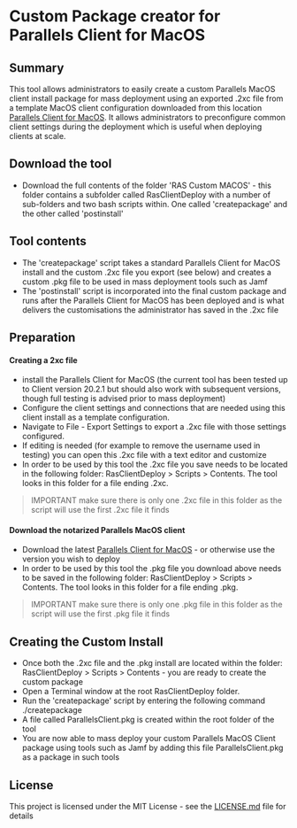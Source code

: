 # Custom Package creator for Parallels Client for MacOS 

## Summary

This tool allows administrators to easily create a custom Parallels MacOS client install package for mass deployment using an exported .2xc file from a template MacOS client configuration downloaded from this location [Parallels Client for MacOS](https://www.parallels.com/products/ras/download/links/).
It allows administrators to preconfigure common client settings during the deployment which is useful when deploying clients at scale. 

## Download the tool
* Download the full contents of the folder 'RAS Custom MACOS' - this folder contains a subfolder called RasClientDeploy with a number of sub-folders and two bash scripts within. One called 'createpackage' and the other called 'postinstall'


## Tool contents
* The 'createpackage' script takes a standard Parallels Client for MacOS install and the custom .2xc file you export (see below) and creates a custom .pkg file to be used in mass deployment tools such as Jamf
* The 'postinstall' script is incorporated into the final custom package and runs after the Parallels Client for MacOS has been deployed and is what delivers the customisations the administrator has saved in the .2xc file

## Preparation
#### Creating a 2xc file
* install the Parallels Client for MacOS (the current tool has been tested up to Client version 20.2.1 but should also work with subsequent versions, though full testing is advised prior to mass deployment)
* Configure the client settings and connections that are needed using this client install as a template configuration.
* Navigate to File - Export Settings to export a .2xc file with those settings configured.
* If editing is needed (for example to remove the username used in testing) you can open this .2xc file with a text editor and customize
* In order to be used by this tool the .2xc file you save needs to be located in the following folder: RasClientDeploy > Scripts > Contents. The tool looks in this folder for a file ending .2xc. 
> IMPORTANT make sure there is only one .2xc file in this folder as the script will use the first .2xc file it finds


#### Download the notarized Parallels MacOS client
* Download the latest [Parallels Client for MacOS](https://www.parallels.com/products/ras/download/links/) - or otherwise use the version you wish to deploy
* In order to be used by this tool the .pkg file you download above needs to be saved in the following folder: RasClientDeploy > Scripts > Contents. The tool looks in this folder for a file ending .pkg. 
> IMPORTANT make sure there is only one .pkg file in this folder as the script will use the first .pkg file it finds

## Creating the Custom Install

* Once both the .2xc file and the .pkg install are located within the folder: RasClientDeploy > Scripts > Contents - you are ready to create the custom package
* Open a Terminal window at the root RasClientDeploy folder.
* Run the 'createpackage' script by entering the following command ./createpackage
* A file called ParallelsClient.pkg is created within the root folder of the tool
* You are now able to mass deploy your custom Parallels MacOS Client package using tools such as Jamf by adding this file ParallelsClient.pkg as a package in such tools 


## License

This project is licensed under the MIT License - see the [LICENSE.md](LICENSE.md) file for details
